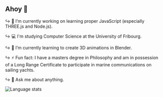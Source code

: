 ## Ahoy 👋

↪ 🔭 I’m currently working on learning proper JavaScript (especially THREE.js and Node.js).

↪ 💻 I'm studying Computer Science at the University of Fribourg.

↪ 🌱 I’m currently learning to create 3D animations in Blender.

↪ ⚡ Fun fact: I have a masters degree in Philosophy and am in possession of a Long Range Certificate to participate in marine communications on sailing yachts.

↪ 💭 Ask me about anything.

<img src="https://github-readme-stats.vercel.app/api/top-langs/?username=oliolioli&layout=compact&langs_count=8" alt="Language stats">

